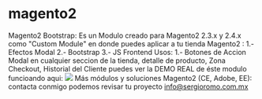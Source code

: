 # magento2
Magento2 Bootstrap:
Es un Modulo creado para Magento2 2.3.x y 2.4.x como "Custom Module" en donde puedes aplicar a tu tienda Magento2 :
1.- Efectos Modal
2.- Bootstrap
3.- JS Frontend 
Usos:
1.- Botones de Accion Modal en cualquier seccion de la tienda, detalle de producto, Zona Checkout, Historial del Cliente
puedes ver la DEMO REAL de éste modulo funcioando aqui:
<a href="http://banorte.pasarelasbancarias.com/"><img src="https://mojomexico.com.mx/img/2023/head-banner.png"></a>
Más módulos y soluciones Magento2 (CE, Adobe, EE): contacta conmigo podemos revisar tu proyecto info@sergioromo.com.mx
